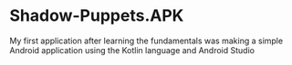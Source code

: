 # Shadow-Puppets.APK
My first application after learning the fundamentals was making a simple Android application using the Kotlin language and Android Studio
